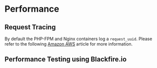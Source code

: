 # Performance

## Request Tracing

By default the PHP-FPM and Nginx containers log a `request_uuid`. Please refer to the following [Amazon AWS][1]
article for more information.

## Performance Testing using Blackfire.io

[1]: https://docs.aws.amazon.com/elasticloadbalancing/latest/application/load-balancer-request-tracing.html
